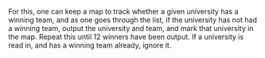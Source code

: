 For this, one can keep a map to track whether a given university has a winning team, and as one goes through the list, if the university has not had a winning team, output the university and team, and mark that university in the map. Repeat this until 12 winners have been output. If a university is read in, and has a winning team already, ignore it.
